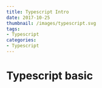 ```yaml
---
title: Typescript Intro
date: 2017-10-25
thumbnail: /images/typescript.svg
tags:
- Typescript
categories:
- Typescript
---
```

# Typescript basic

